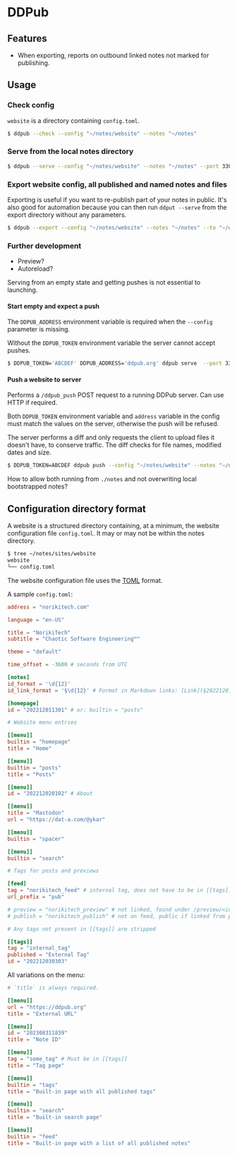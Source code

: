 # DDPub

## Features

* When exporting, reports on outbound linked notes not marked for publishing.

## Usage

### Check config

`website` is a directory containing `config.toml`.

```bash
$ ddpub --check --config "~/notes/website" --notes "~/notes"
```

### Serve from the local notes directory

```bash
$ ddpub --serve --config "~/notes/website" --notes "~/notes" --port 33075
```

### Export website config, all published and named notes and files

Exporting is useful if you want to re-publish part of your notes in public. It's also good for automation because you can then run `ddput --serve` from the export directory without any parameters.

```bash
$ ddpub --export --config "~/notes/website" --notes "~/notes" --to "~/website-export"
```

### Further development

* Preview?
* Autoreload?

Serving from an empty state and getting pushes is not essential to launching.

#### Start empty and expect a push

The `DDPUB_ADDRESS` environment variable is required when the `--config` parameter is missing.

Without the `DDPUB_TOKEN` environment variable the server cannot accept pushes.

```bash
$ DDPUB_TOKEN='ABCDEF' DDPUB_ADDRESS='ddpub.org' ddpub serve  --port 33075
```

#### Push a website to server

Performs a `/ddpub_push` POST request to a running DDPub server. Can use HTTP if required.

Both `DDPUB_TOKEN` environment variable and `address` variable in the config must match the values on the server, otherwise the push will be refused.

The server performs a diff and only requests the client to upload files it doesn't have, to conserve traffic. The diff checks for file names, modified dates and size.

```bash
$ DDPUB_TOKEN=ABCDEF ddpub push --config "~/notes/website" --notes "~/notes"
```

How to allow both running from `./notes` and not overwriting local bootstrapped notes?

## Configuration directory format

A website is a structured directory containing, at a minimum, the website configuration file `config.toml`. It may or may not be within the notes directory.

```bash
$ tree ~/notes/sites/website
website
└── config.toml
```

The website configuration file uses the [TOML](https://toml.io/en/) format.

A sample `config.toml`:
```toml
address = "norikitech.com"

language = "en-US"

title = "NorikiTech"
subtitle = "Chaotic Software Engineering™"

theme = "default"

time_offset = -3600 # seconds from UTC

[notes]
id_format = '\d{12}'
id_link_format = '§\d{12}' # Format in Markdown links: [Link](§202212011301), [[§202212011301]]

[homepage]
id = "202212011301" # or: builtin = "posts"

# Website menu entries

[[menu]]
builtin = "homepage"
title = "Home"

[[menu]]
builtin = "posts"
title = "Posts"

[[menu]]
id = "202212020102" # About

[[menu]]
title = "Mastodon"
url = "https://dat-a.com/@ykar"

[[menu]]
builtin = "spacer"

[[menu]]
builtin = "search"

# Tags for posts and previews

[feed]
tag = "norikitech_feed" # internal tag, does not have to be in [[tags]]
url_prefix = "pub"

# preview = "norikitech_preview" # not linked, found under /preview/<id>
# publish = "norikitech_publish" # not on feed, public if linked from posts

# Any tags not present in [[tags]] are stripped

[[tags]]
tag = "internal_tag"
published = "External Tag"
id = "202212030303"

```

All variations on the menu:
```toml
# `title` is always required.

[[menu]]
url = "https://ddpub.org"
title = "External URL"

[[menu]]
id = "202308311839"
title = "Note ID"

[[menu]]
tag = "some_tag" # Must be in [[tags]]
title = "Tag page"

[[menu]]
builtin = "tags"
title = "Built-in page with all published tags"

[[menu]]
builtin = "search"
title = "Built-in search page"

[[menu]]
builtin = "feed"
title = "Built-in page with a list of all published notes"
```